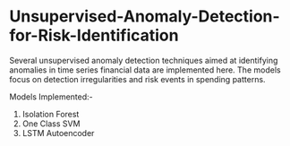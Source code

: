# Unsupervised-Anomaly-Detection-for-Risk-Identification

Several unsupervised anomaly detection techniques aimed at identifying anomalies in time series financial data are implemented here. The models focus on detection irregularities and risk events in spending patterns.

Models Implemented:-

1. Isolation Forest
2. One Class SVM
3. LSTM Autoencoder


